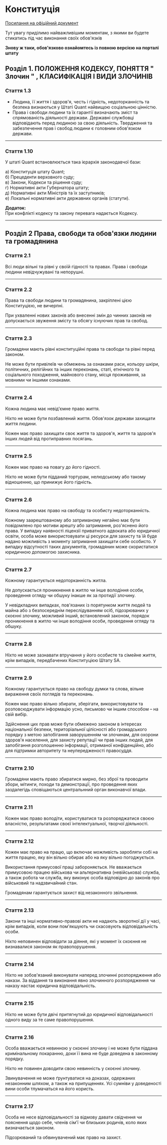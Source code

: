 # Конституція

[Посилання на офіційний документ](Конституція)

Тут увагу приділимо найважливішим моментам, з якими ви будете стикатись під час виконання своїх обов'язків

**Знову ж таки, обов'язково ознайомтесь із повною версією на порталі штату**

## Розділ 1. ПОЛОЖЕННЯ КОДЕКСУ, ПОНЯТТЯ " Злочин " , КЛАСИФІКАЦІЯ І ВИДИ ЗЛОЧИНІВ

### Стаття 1.3 
- Людина, її життя і здоров'я, честь і гідність, недоторканність та безпека визнаються у Штаті Quant найвищою соціальною цінністю. 
- Права і свободи людини та їх гарантії визначають зміст та спрямованість діяльності держави. Державні службовці відповідають перед людиною за свою діяльність. Твердження та забезпечення прав і свобод людини є головним обов'язком держави.

---

### Стаття 1.10
У штаті Quant встановлюється така ієрархія законодавчої бази:

а) Конституція штату Quant;  
б) Прецеденти верховного суду;  
в) Закони, Кодекси та рішення суду;  
г) Нормативні акти Губернатора штату;  
д) Нормативні акти Міністрів та їх заступників;  
е) Локальні нормативні акти державних органів (статути).

**Додаток:**  
При конфлікті кодексу та закону перевага надається Кодексу.

---

## Розділ 2 Права, свободи та обов'язки людини та громадянина

### Стаття 2.1
Всі люди вільні та рівні у своїй гідності та правах. Права і свободи людини невідчужувані та непорушні.

---


### Стаття 2.2
Права та свободи людини та громадянина, закріплені цією Конституцією, не вичерпні.

При ухваленні нових законів або внесенні змін до чинних законів не допускається звуження змісту та обсягу існуючих прав та свобод.

---


### Стаття 2.3
Громадяни мають рівні конституційні права та свободи та рівні перед законом.

Не може бути привілеїв чи обмежень за ознаками раси, кольору шкіри, політичних, релігійних та інших переконань, статі, етнічного та соціального походження, майнового стану, місця проживання, за мовними чи іншими ознаками.

---


### Стаття 2.4
Кожна людина має невід'ємне право життя.

Ніхто не може бути позбавлений життя. Обов'язок держави захищати життя людини.

Кожен має право захищати своє життя та здоров'я, життя та здоров'я інших людей від протиправних посягань.

---


### Стаття 2.5
Кожен має право на повагу до його гідності.

Ніхто не може бути підданий тортурам, нелюдському або такому відношенню, що принижує його гідність.

---


### Стаття 2.6
Кожна людина має право на свободу та особисту недоторканність.

Кожному заарештованому або затриманому негайно має бути повідомлено про мотиви арешту або затримання, роз'яснено його права. У випадку наявності ліцензії приватного адвоката або юридичної освіти, особа може використовувати ці ресурси для захисту та їй буде надано можливість з моменту затримання захищати себе особисто. У випадку відсутності таких документів, громадянин може скористатися юридичною допомогою захисника.

---


### Стаття 2.7
Кожному гарантується недоторканність житла.

Не допускається проникнення в житло чи інше володіння особи, проведення огляду чи обшуку інакше як за протидії злочину.

У невідкладних випадках, пов'язаних із порятунком життя людей та майна або з безпосереднім переслідуванням осіб, підозрюваних у скоєнні злочину, можливий інший, встановлений законом, порядок проникнення в житло чи інше володіння особи, проведення огляду та обшуку.

---


### Стаття 2.8
Ніхто не може зазнавати втручання у його особисте та сімейне життя, крім випадків, передбачених Конституцією Штату SA.

---


### Стаття 2.9
Кожному гарантується право на свободу думки та слова, вільне вираження своїх поглядів та переконань.

Кожен має право вільно збирати, зберігати, використовувати та розповсюджувати інформацію усно, письмово чи іншим способом – на свій вибір.

Здійснення цих прав може бути обмежено законом в інтересах національної безпеки, територіальної цілісності або громадського порядку з метою запобігання заворушенням чи злочинам, для охорони здоров'я населення, для захисту репутації чи прав інших людей, для запобігання розголошенню інформації, отриманої конфіденційно, або для підтримки авторитету та неупередженості правосуддя.

---


### Стаття 2.10
Громадяни мають право збиратися мирно, без зброї та проводити збори, мітинги, походи та демонстрації, про проведення яких заздалегідь сповіщаються центральнний орган виконавчої влади.

---


### Стаття 2.11
Кожен має право володіти, користуватися та розпоряджатися своєю власністю, результатами своєї інтелектуальної, творчої діяльності.

---


### Стаття 2.12
Кожен має право на працю, що включає можливість заробляти собі на життя працею, яку він вільно обирає або на яку вільно погоджується.

Використання примусової праці забороняється. Не вважається примусовою працею військова чи альтернативна (невійськова) служба, а також робота чи служба, яку виконує особа відповідно до законів про військовий та надзвичайний стан.

Громадянам гарантується захист від незаконного звільнення.

---


### Стаття 2.13
Закони та інші нормативно-правові акти не надають зворотної дії у часі, крім випадків, коли вони пом'якшують чи скасовують відповідальність особи.

Ніхто неповинен відповідати за діяння, які у момент їх скоєння не визнавалися законом як правопорушення.

---


### Стаття 2.14
Ніхто не зобов'язаний виконувати наперед злочинні розпорядження або накази. За віддання та виконання явно злочинного розпорядження чи наказу настає юридична відповідальність.

---


### Стаття 2.15
Ніхто не може бути двічі притягнутий до юридичної відповідальності одного виду за те саме правопорушення.

---


### Стаття 2.16
Особa вважається невинною у скоєнні злочину і не може бути піддана кримінальному покаранню, доки її вина не буде доведена в законному порядку.

Ніхто не повинен доводити свою невинність у скоєнні злочину.

Звинувачення не може ґрунтуватися на доказах, одержаних незаконним шляхом, а також на припущеннях. Усі сумніви у доведеності вини особи тлумачаться на його користь.

---


### Стаття 2.17
Особa не несе відповідальності за відмову давати свідчення чи пояснення щодо себе, членів сім'ї чи близьких родичів, коло яких визначається законом.

Підозрюваний та обвинувачений має право на захист.
